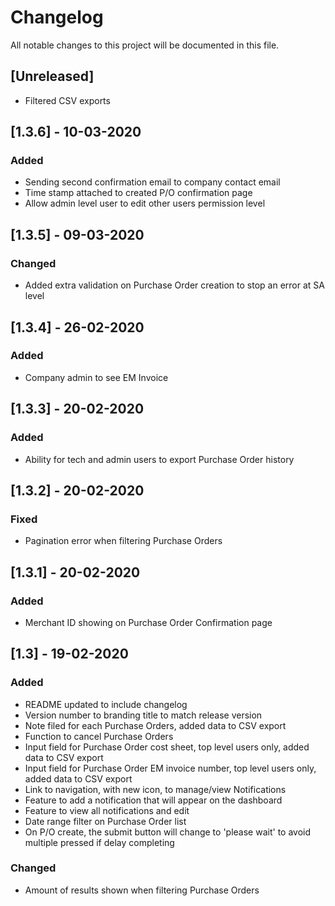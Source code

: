 # Changelog
All notable changes to this project will be documented in this file.

## [Unreleased]

- Filtered CSV exports

## [1.3.6] - 10-03-2020
### Added
- Sending second confirmation email to company contact email
- Time stamp attached to created P/O confirmation page
- Allow admin level user to edit other users permission level 

## [1.3.5] - 09-03-2020
### Changed
- Added extra validation on Purchase Order creation to stop an error at SA level

## [1.3.4] - 26-02-2020
### Added
- Company admin to see EM Invoice

## [1.3.3] - 20-02-2020
### Added
- Ability for tech and admin users to export Purchase Order history

## [1.3.2] - 20-02-2020
### Fixed
- Pagination error when filtering Purchase Orders

## [1.3.1] - 20-02-2020
### Added
- Merchant ID showing on Purchase Order Confirmation page

## [1.3] - 19-02-2020
### Added
- README updated to include changelog
- Version number to branding title to match release version
- Note filed for each Purchase Orders, added data to CSV export
- Function to cancel Purchase Orders
- Input field for Purchase Order cost sheet, top level users only, added data to CSV export
- Input field for Purchase Order EM invoice number, top level users only, added data to CSV export
- Link to navigation, with new icon, to manage/view Notifications
- Feature to add a notification that will appear on the dashboard
- Feature to view all notifications and edit
- Date range filter on Purchase Order list
- On P/O create, the submit button will change to 'please wait' to avoid multiple pressed if delay completing

### Changed
- Amount of results shown when filtering Purchase Orders
